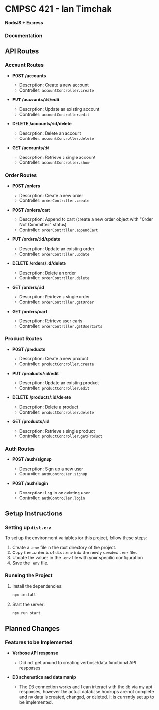 # CMPSC 421 - Ian Timchak
#### NodeJS + Express

### Documentation

## API Routes

### Account Routes

- **POST /accounts**
  - Description: Create a new account
  - Controller: `accountController.create`

- **PUT /accounts/:id/edit**
  - Description: Update an existing account
  - Controller: `accountController.edit`

- **DELETE /accounts/:id/delete**
  - Description: Delete an account
  - Controller: `accountController.delete`

- **GET /accounts/:id**
  - Description: Retrieve a single account
  - Controller: `accountController.show`

### Order Routes

- **POST /orders**
  - Description: Create a new order
  - Controller: `orderController.create`

- **POST /orders/cart**
  - Description: Append to cart (create a new order object with "Order Not Committed" status)
  - Controller: `orderController.appendCart`

- **PUT /orders/:id/update**
  - Description: Update an existing order
  - Controller: `orderController.update`

- **DELETE /orders/:id/delete**
  - Description: Delete an order
  - Controller: `orderController.delete`

- **GET /orders/:id**
  - Description: Retrieve a single order
  - Controller: `orderController.getOrder`

- **GET /orders/cart**
  - Description: Retrieve user carts
  - Controller: `orderController.getUserCarts`

### Product Routes

- **POST /products**
  - Description: Create a new product
  - Controller: `productController.create`

- **PUT /products/:id/edit**
  - Description: Update an existing product
  - Controller: `productController.edit`

- **DELETE /products/:id/delete**
  - Description: Delete a product
  - Controller: `productController.delete`

- **GET /products/:id**
  - Description: Retrieve a single product
  - Controller: `productController.getProduct`

### Auth Routes

- **POST /auth/signup**
  - Description: Sign up a new user
  - Controller: `authController.signup`

- **POST /auth/login**
  - Description: Log in an existing user
  - Controller: `authController.login`


## Setup Instructions

### Setting up `dist.env`

To set up the environment variables for this project, follow these steps:

1. Create a `.env` file in the root directory of the project.
2. Copy the contents of `dist.env` into the newly created `.env` file.
3. Update the values in the `.env` file with your specific configuration.
4. Save the `.env` file.

### Running the Project

1. Install the dependencies:

    ```sh
    npm install
    ```

2. Start the server:

    ```sh
    npm run start
    ```

## Planned Changes

### Features to be Implemented

- **Verbose API response**
    - Did not get around to creating verbose/data functional API responses

- **DB schematics and data manip**
    - The DB connection works and I can interact with the db via my api responses, however the actual database hookups are not complete and no data is created, changed, or deleted. It is currently set up to be implemented.